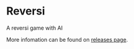 Reversi
=======

A reversi game with AI

More infomation can be found on [releases page](https://github.com/cc941201/Reversi/releases).
